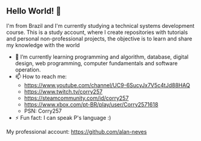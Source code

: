## Hello World! 👋


I'm from Brazil and I'm currently studying a technical systems development course. This is a study account, where I create repositories with tutorials and personal non-professional projects, the objective is to learn and share my knowledge with the world

- 🌱 I’m currently learning programming and algorithm, database, digital design, web programming, computer fundamentals and software operation.
- 📫 How to reach me:
  - https://www.youtube.com/channel/UC9-6SucyJx7V5c4tJd88HAQ 
  - https://www.twitch.tv/corry257
  - https://steamcommunity.com/id/corry257
  - https://www.xbox.com/pt-BR/play/user/Corry2571618
  - PSN: Corry257
- ⚡ Fun fact: I can speak P's language :)
  
My professional account: https://github.com/alan-neves
